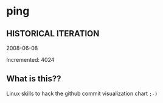 # ping

## HISTORICAL ITERATION
2008-06-08

Incremented: 4024

## What is this?? 
Linux skills to hack the github commit visualization chart `;-)`
